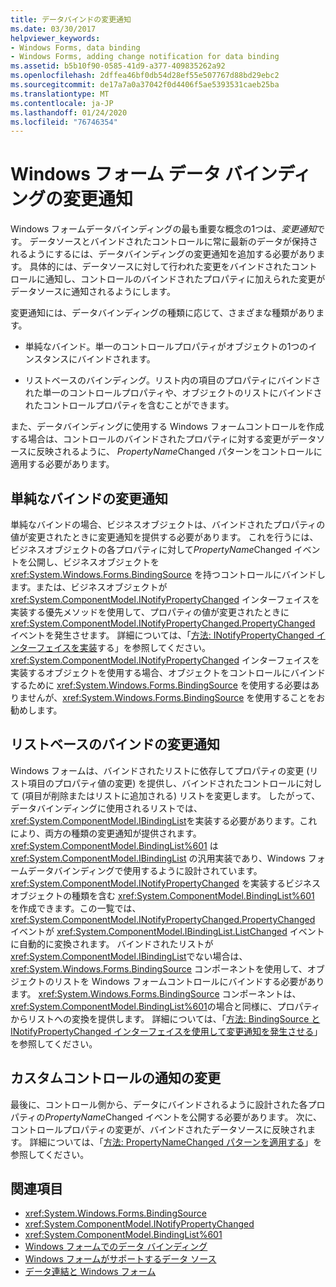 ```yaml
---
title: データバインドの変更通知
ms.date: 03/30/2017
helpviewer_keywords:
- Windows Forms, data binding
- Windows Forms, adding change notification for data binding
ms.assetid: b5b10f90-0585-41d9-a377-409835262a92
ms.openlocfilehash: 2dffea46bf0db54d28ef55e507767d88bd29ebc2
ms.sourcegitcommit: de17a7a0a37042f0d4406f5ae5393531caeb25ba
ms.translationtype: MT
ms.contentlocale: ja-JP
ms.lasthandoff: 01/24/2020
ms.locfileid: "76746354"
---
```

# <a name="change-notification-in-windows-forms-data-binding"></a>Windows フォーム データ バインディングの変更通知
Windows フォームデータバインディングの最も重要な概念の1つは、*変更通知*です。 データソースとバインドされたコントロールに常に最新のデータが保持されるようにするには、データバインディングの変更通知を追加する必要があります。 具体的には、データソースに対して行われた変更をバインドされたコントロールに通知し、コントロールのバインドされたプロパティに加えられた変更がデータソースに通知されるようにします。  
  
 変更通知には、データバインディングの種類に応じて、さまざまな種類があります。  
  
- 単純なバインド。単一のコントロールプロパティがオブジェクトの1つのインスタンスにバインドされます。  
  
- リストベースのバインディング。リスト内の項目のプロパティにバインドされた単一のコントロールプロパティや、オブジェクトのリストにバインドされたコントロールプロパティを含むことができます。  
  
 また、データバインディングに使用する Windows フォームコントロールを作成する場合は、コントロールのバインドされたプロパティに対する変更がデータソースに反映されるように、 *PropertyName*Changed パターンをコントロールに適用する必要があります。  
  
## <a name="change-notification-for-simple-binding"></a>単純なバインドの変更通知  
 単純なバインドの場合、ビジネスオブジェクトは、バインドされたプロパティの値が変更されたときに変更通知を提供する必要があります。 これを行うには、ビジネスオブジェクトの各プロパティに対して*PropertyName*Changed イベントを公開し、ビジネスオブジェクトを <xref:System.Windows.Forms.BindingSource> を持つコントロールにバインドします。または、ビジネスオブジェクトが <xref:System.ComponentModel.INotifyPropertyChanged> インターフェイスを実装する優先メソッドを使用して、プロパティの値が変更されたときに <xref:System.ComponentModel.INotifyPropertyChanged.PropertyChanged> イベントを発生させます。 詳細については、「[方法: INotifyPropertyChanged インターフェイスを実装](how-to-implement-the-inotifypropertychanged-interface.md)する」を参照してください。 <xref:System.ComponentModel.INotifyPropertyChanged> インターフェイスを実装するオブジェクトを使用する場合、オブジェクトをコントロールにバインドするために <xref:System.Windows.Forms.BindingSource> を使用する必要はありませんが、<xref:System.Windows.Forms.BindingSource> を使用することをお勧めします。  
  
## <a name="change-notification-for-list-based-binding"></a>リストベースのバインドの変更通知  
 Windows フォームは、バインドされたリストに依存してプロパティの変更 (リスト項目のプロパティ値の変更) を提供し、バインドされたコントロールに対して (項目が削除またはリストに追加される) リストを変更します。 したがって、データバインディングに使用されるリストでは、<xref:System.ComponentModel.IBindingList>を実装する必要があります。これにより、両方の種類の変更通知が提供されます。 <xref:System.ComponentModel.BindingList%601> は <xref:System.ComponentModel.IBindingList> の汎用実装であり、Windows フォームデータバインディングで使用するように設計されています。 <xref:System.ComponentModel.INotifyPropertyChanged> を実装するビジネスオブジェクトの種類を含む <xref:System.ComponentModel.BindingList%601> を作成できます。この一覧では、<xref:System.ComponentModel.INotifyPropertyChanged.PropertyChanged> イベントが <xref:System.ComponentModel.IBindingList.ListChanged> イベントに自動的に変換されます。 バインドされたリストが <xref:System.ComponentModel.IBindingList>でない場合は、<xref:System.Windows.Forms.BindingSource> コンポーネントを使用して、オブジェクトのリストを Windows フォームコントロールにバインドする必要があります。 <xref:System.Windows.Forms.BindingSource> コンポーネントは、<xref:System.ComponentModel.BindingList%601>の場合と同様に、プロパティからリストへの変換を提供します。 詳細については、「[方法: BindingSource と INotifyPropertyChanged インターフェイスを使用して変更通知を発生させる](./controls/raise-change-notifications--bindingsource.md)」を参照してください。  
  
## <a name="change-notification-for-custom-controls"></a>カスタムコントロールの通知の変更  
 最後に、コントロール側から、データにバインドされるように設計された各プロパティの*PropertyName*Changed イベントを公開する必要があります。 次に、コントロールプロパティの変更が、バインドされたデータソースに反映されます。 詳細については、「[方法: PropertyNameChanged パターンを適用する](how-to-apply-the-propertynamechanged-pattern.md)」を参照してください。  
  
## <a name="see-also"></a>関連項目

- <xref:System.Windows.Forms.BindingSource>
- <xref:System.ComponentModel.INotifyPropertyChanged>
- <xref:System.ComponentModel.BindingList%601>
- [Windows フォームでのデータ バインディング](windows-forms-data-binding.md)
- [Windows フォームがサポートするデータ ソース](data-sources-supported-by-windows-forms.md)
- [データ連結と Windows フォーム](data-binding-and-windows-forms.md)
